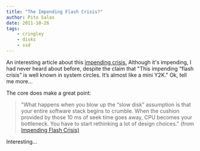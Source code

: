 ```yaml
---
title: "The Impending Flash Crisis?"
author: Pito Salas
date: 2011-10-26
tags:
    - cringley
    - disks
    - ssd
---
```




An interesting article about this [impending
crisis.](<http://blog.vivekhaldar.com/>) Although it's impending, I had never
heard about before, despite the claim that "This impending “flash crisis” is
well known in system circles. It’s almost like a mini Y2K." Ok, tell me more…

The core does make a great point:

> "What happens when you blow up the “slow disk” assumption is that your
> entire software stack begins to crumble. When the cushion provided by those
> 10 ms of seek time goes away, CPU becomes your bottleneck. You have to start
> rethinking a lot of design choices." (from [Impending Flash
> Crisis)](<http://blog.vivekhaldar.com/>)

Interesting…


